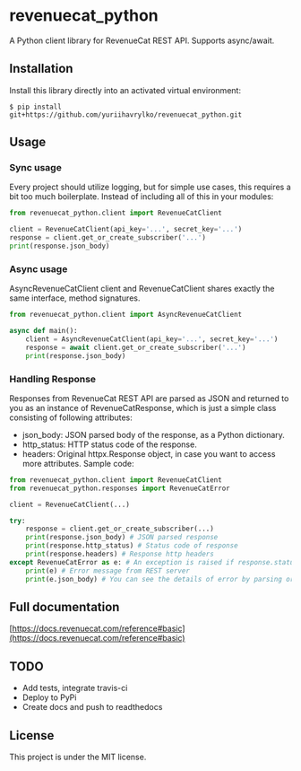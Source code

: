 # revenuecat_python

A Python client library for RevenueCat REST API. Supports async/await.

## Installation

Install this library directly into an activated virtual environment:

```text
$ pip install git+https://github.com/yuriihavrylko/revenuecat_python.git
```

## Usage

### Sync usage
Every project should utilize logging, but for simple use cases, this requires a bit too much boilerplate. Instead of including all of this in your modules:

```python
from revenuecat_python.client import RevenueCatClient

client = RevenueCatClient(api_key='...', secret_key='...')
response = client.get_or_create_subscriber('...')
print(response.json_body)
```

### Async usage

AsyncRevenueCatClient client and RevenueCatClient shares exactly the same interface, method signatures.

```python
from revenuecat_python.client import AsyncRevenueCatClient

async def main():
    client = AsyncRevenueCatClient(api_key='...', secret_key='...')
    response = await client.get_or_create_subscriber('...')
    print(response.json_body)
```

### Handling Response

Responses from RevenueCat REST API are parsed as JSON and returned to you as an instance of RevenueCatResponse,
which is just a simple class consisting of following attributes:

* json_body: JSON parsed body of the response, as a Python dictionary.
* http_status: HTTP status code of the response.
* headers: Original httpx.Response object, in case you want to access more attributes.
Sample code:

```python
from revenuecat_python.client import RevenueCatClient
from revenuecat_python.responses import RevenueCatError

client = RevenueCatClient(...)

try:
    response = client.get_or_create_subscriber(...)
    print(response.json_body) # JSON parsed response
    print(response.http_status) # Status code of response
    print(response.headers) # Response http headers
except RevenueCatError as e: # An exception is raised if response.status_code != 201 or 200
    print(e) # Error message from REST server
    print(e.json_body) # You can see the details of error by parsing original response
```

## Full documentation

[https://docs.revenuecat.com/reference#basic](https://docs.revenuecat.com/reference#basic)

## TODO

* Add tests, integrate travis-ci
* Deploy to PyPi
* Create docs and push to readthedocs

## License

This project is under the MIT license.
